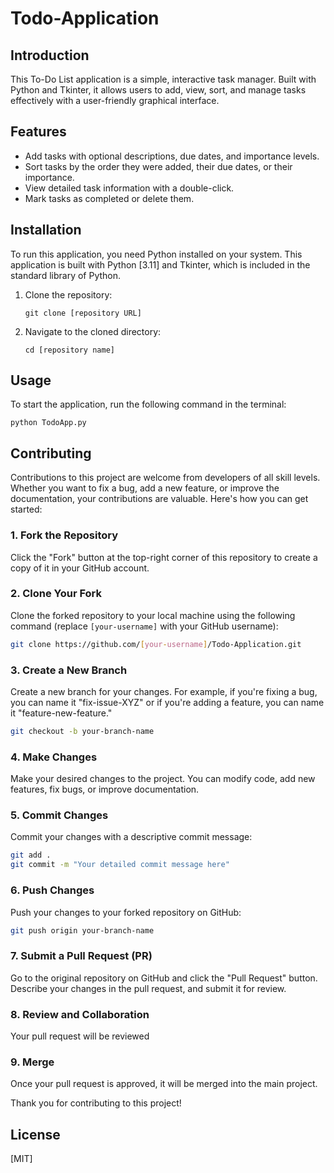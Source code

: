 # Todo-Application

## Introduction
This To-Do List application is a simple, interactive task manager. Built with Python and Tkinter, it allows users to add, view, sort, and manage tasks effectively with a user-friendly graphical interface.

## Features
- Add tasks with optional descriptions, due dates, and importance levels.
- Sort tasks by the order they were added, their due dates, or their importance.
- View detailed task information with a double-click.
- Mark tasks as completed or delete them.

## Installation
To run this application, you need Python installed on your system. This application is built with Python [3.11] and Tkinter, which is included in the standard library of Python.

1. Clone the repository:
   ```
   git clone [repository URL]
   ```
2. Navigate to the cloned directory:
   ```
   cd [repository name]
   ```

## Usage
To start the application, run the following command in the terminal:
```
python TodoApp.py
```

## Contributing

Contributions to this project are welcome from developers of all skill levels. Whether you want to fix a bug, add a new feature, or improve the documentation, your contributions are valuable. Here's how you can get started:

### 1. Fork the Repository

Click the "Fork" button at the top-right corner of this repository to create a copy of it in your GitHub account.

### 2. Clone Your Fork

Clone the forked repository to your local machine using the following command (replace `[your-username]` with your GitHub username):

   ```bash
   git clone https://github.com/[your-username]/Todo-Application.git
   ```

### 3. Create a New Branch

Create a new branch for your changes. For example, if you're fixing a bug, you can name it "fix-issue-XYZ" or if you're adding a feature, you can name it "feature-new-feature."

   ```bash
   git checkout -b your-branch-name
   ```

### 4. Make Changes

Make your desired changes to the project. You can modify code, add new features, fix bugs, or improve documentation.

### 5. Commit Changes

Commit your changes with a descriptive commit message:

   ```bash
   git add .
   git commit -m "Your detailed commit message here"
   ```

### 6. Push Changes

Push your changes to your forked repository on GitHub:

   ```bash
   git push origin your-branch-name
   ```

### 7. Submit a Pull Request (PR)

Go to the original repository on GitHub and click the "Pull Request" button. Describe your changes in the pull request, and submit it for review.

### 8. Review and Collaboration

Your pull request will be reviewed 

### 9. Merge

Once your pull request is approved, it will be merged into the main project.

Thank you for contributing to this project! 

## License
[MIT]
